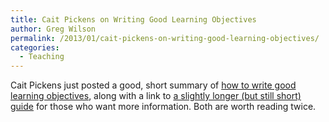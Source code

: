 ```yaml
---
title: Cait Pickens on Writing Good Learning Objectives
author: Greg Wilson
permalink: /2013/01/cait-pickens-on-writing-good-learning-objectives/
categories:
  - Teaching
---
```

Cait Pickens just posted a good, short summary of [how to write good learning objectives][1], along with a link to [a slightly longer (but still short) guide][2] for those who want more information. Both are worth reading twice.

 [1]: http://michigancomputes.wordpress.com/2013/01/16/how-to-write-good-learning-objectives/
 [2]: http://www.nerc.com/files/Instructional_guide_writing_Objectives.pdf
